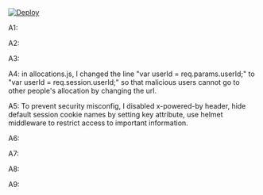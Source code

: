 <a href="https://heroku.com/deploy">
  <img src="https://www.herokucdn.com/deploy/button.svg" alt="Deploy">
</a>

A1:




A2:




A3:




A4: in allocations.js, I changed the line "var userId = req.params.userId;" to "var userId = req.session.userId;" so that malicious users cannot go to other people's allocation by changing the url.



A5: To prevent security misconfig, I disabled x-powered-by header, hide default session cookie names by setting key attribute, use helmet middleware to restrict access to important information. 






A6:




A7:





A8:





A9:







